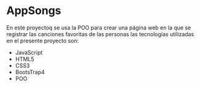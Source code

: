# AppSongs
En este proyectoq se usa la POO para crear una página web en la que se registrar las canciones favoritas de las personas
las tecnologías utilizadas en el presente proyecto son:
- JavaScript
- HTML5
- CSS3
- BootsTrap4
- POO
